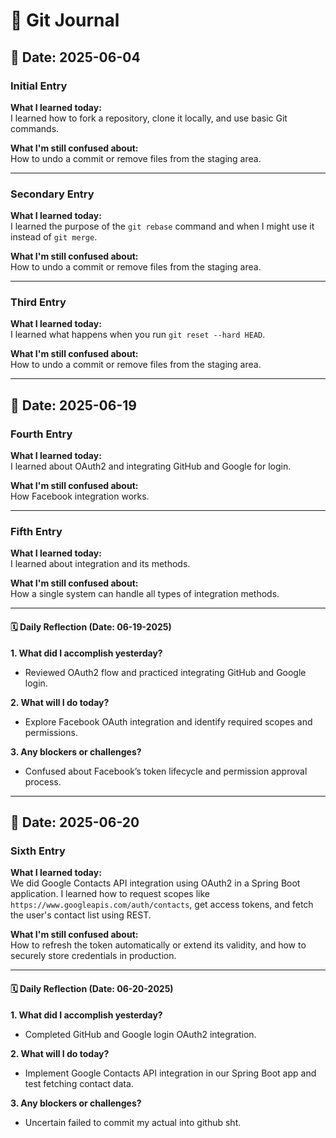 # 📝 Git Journal

## 📅 Date: 2025-06-04

### **Initial Entry**
**What I learned today:**  
I learned how to fork a repository, clone it locally, and use basic Git commands.

**What I'm still confused about:**  
How to undo a commit or remove files from the staging area.

---

### **Secondary Entry**
**What I learned today:**  
I learned the purpose of the `git rebase` command and when I might use it instead of `git merge`.

**What I'm still confused about:**  
How to undo a commit or remove files from the staging area.

---

### **Third Entry**
**What I learned today:**  
I learned what happens when you run `git reset --hard HEAD`.

**What I'm still confused about:**  
How to undo a commit or remove files from the staging area.

---

## 📅 Date: 2025-06-19

### **Fourth Entry**
**What I learned today:**  
I learned about OAuth2 and integrating GitHub and Google for login.

**What I'm still confused about:**  
How Facebook integration works.

---

### **Fifth Entry**
**What I learned today:**  
I learned about integration and its methods.

**What I'm still confused about:**  
How a single system can handle all types of integration methods.

---

#### 🗓️ **Daily Reflection (Date: 06-19-2025)**  
**1. What did I accomplish yesterday?**  
- Reviewed OAuth2 flow and practiced integrating GitHub and Google login.

**2. What will I do today?**  
- Explore Facebook OAuth integration and identify required scopes and permissions.

**3. Any blockers or challenges?**  
- Confused about Facebook’s token lifecycle and permission approval process.

---

## 📅 Date: 2025-06-20

### **Sixth Entry**
**What I learned today:**  
We did Google Contacts API integration using OAuth2 in a Spring Boot application. I learned how to request scopes like `https://www.googleapis.com/auth/contacts`, get access tokens, and fetch the user's contact list using REST.

**What I'm still confused about:**  
How to refresh the token automatically or extend its validity, and how to securely store credentials in production.

---

#### 🗓️ **Daily Reflection (Date: 06-20-2025)**  
**1. What did I accomplish yesterday?**  
- Completed GitHub and Google login OAuth2 integration.

**2. What will I do today?**  
- Implement Google Contacts API integration in our Spring Boot app and test fetching contact data.

**3. Any blockers or challenges?**  
- Uncertain failed to commit my actual into github sht.
